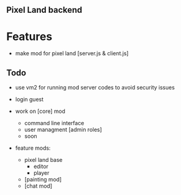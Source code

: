 ## Pixel Land backend

# Features
- make mod for pixel land [server.js & client.js]

## Todo
- use vm2 for running mod server codes to avoid security issues
- login guest

- work on [core] mod
   - command line interface
   - user managment [admin roles]
   - soon

- feature mods:
   - pixel land base
      - editor
      - player
   - [painting mod]
   - [chat mod]
